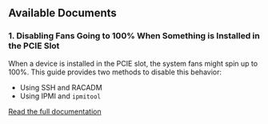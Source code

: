 ## Available Documents

### 1. Disabling Fans Going to 100% When Something is Installed in the PCIE Slot

When a device is installed in the PCIE slot, the system fans might spin up to 100%. This guide provides two methods to disable this behavior:
- Using SSH and RACADM
- Using IPMI and `ipmitool`

[Read the full documentation](docs/disable_pcie_fan_spinup.md)
